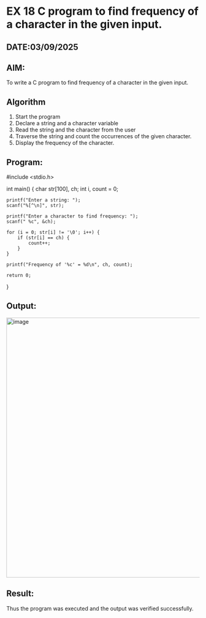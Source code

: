 # EX 18 C program to find frequency of a character in the given input.
## DATE:03/09/2025
## AIM:
To write a C program to find frequency of a character in the given input.

## Algorithm
1. Start the program
2. Declare a string and a character variable
3. Read the string and the character from the user
4. Traverse the string and count the occurrences of the given character. 
5. Display the frequency of the character.  

## Program:
#include <stdio.h>

int main() {
    char str[100], ch;
    int i, count = 0;

    printf("Enter a string: ");
    scanf("%[^\n]", str);

    printf("Enter a character to find frequency: ");
    scanf(" %c", &ch);

    for (i = 0; str[i] != '\0'; i++) {
        if (str[i] == ch) {
            count++;
        }
    }

    printf("Frequency of '%c' = %d\n", ch, count);

    return 0;
}


## Output:

<img width="1556" height="677" alt="image" src="https://github.com/user-attachments/assets/ff68c3ab-7514-4880-a785-b51f64afd9bc" />


## Result:
Thus the program was executed and the output was verified successfully.
